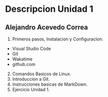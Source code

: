# Descripcion Unidad 1

## Alejandro Acevedo Correa

1. Primeros pasos, Instalacion y Configuracion:

- Visual Studio Code
- Git
- Wakatime
- github.com

2. Comandos Basicos de Linux.
3. Introduccion a Git.
4. Instrucciones basicas de MarkDown.
5. Ejercicio Unidad 1.

 
